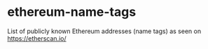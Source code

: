 # ethereum-name-tags
List of publicly known Ethereum addresses (name tags) as seen on https://etherscan.io/
